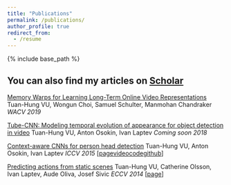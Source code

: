 ```yaml
---
title: "Publications"
permalink: /publications/
author_profile: true
redirect_from:
  - /resume
---
```


{% include base_path %}

## You can also find my articles on [Scholar](https://scholar.google.com/citations?user=QIHrPZQAAAAJ&hl=en)

[Memory Warps for Learning Long-Term Online Video Representations](https://arxiv.org/abs/1803.10861)  
Tuan-Hung VU, Wongun Choi, Samuel Schulter, Manmohan Chandraker
*WACV 2019*

[Tube-CNN: Modeling temporal evolution of appearance for object detection in video]()
Tuan-Hung VU, Anton Osokin, Ivan Laptev
*Coming soon 2018*

[Context-aware CNNs for person head detection](https://arxiv.org/abs/1511.07917)
Tuan-Hung VU, Anton Osokin, Ivan Laptev
*ICCV 2015* [[page](https://www.di.ens.fr/willow/research/headdetection/)[video](https://www.youtube.com/watch?v=1hskQb_ZKCo)[code](https://www.di.ens.fr/willow/research/headdetection/release/cnn_head_detection.zip)[github](https://github.com/aosokin/cnn_head_detection)]

[Predicting actions from static scenes](https://www.di.ens.fr/willow/research/actionsfromscenes/paper/eccv14_actionsfromscenes.pdf)
Tuan-Hung VU, Catherine Olsson, Ivan Laptev, Aude Oliva, Josef Sivic
*ECCV 2014* [[page](https://www.di.ens.fr/willow/research/actionsfromscenes/)]